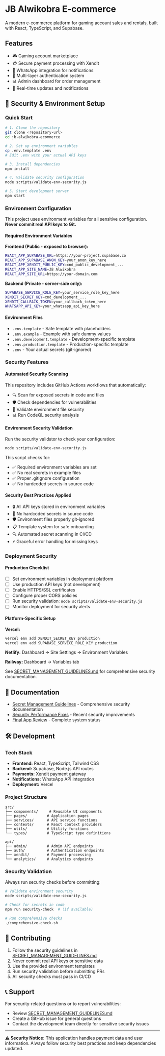 # JB Alwikobra E-commerce

A modern e-commerce platform for gaming account sales and rentals, built with React, TypeScript, and Supabase.

## Features

- 🎮 Gaming account marketplace
- 💳 Secure payment processing with Xendit
- 📱 WhatsApp integration for notifications
- 🔐 Multi-layer authentication system
- 📊 Admin dashboard for order management
- 🚀 Real-time updates and notifications

## 🔐 Security & Environment Setup

### Quick Start
```bash
# 1. Clone the repository
git clone <repository-url>
cd jb-alwikobra-ecommerce

# 2. Set up environment variables
cp .env.template .env
# Edit .env with your actual API keys

# 3. Install dependencies
npm install

# 4. Validate security configuration
node scripts/validate-env-security.js

# 5. Start development server
npm start
```

### Environment Configuration

This project uses environment variables for all sensitive configuration. **Never commit real API keys to Git.**

#### Required Environment Variables

**Frontend (Public - exposed to browser):**
```bash
REACT_APP_SUPABASE_URL=https://your-project.supabase.co
REACT_APP_SUPABASE_ANON_KEY=your_anon_key_here
REACT_APP_XENDIT_PUBLIC_KEY=xnd_public_development_...
REACT_APP_SITE_NAME=JB Alwikobra
REACT_APP_SITE_URL=https://your-domain.com
```

**Backend (Private - server-side only):**
```bash
SUPABASE_SERVICE_ROLE_KEY=your_service_role_key_here
XENDIT_SECRET_KEY=xnd_development_...
XENDIT_CALLBACK_TOKEN=your_callback_token_here
WHATSAPP_API_KEY=your_whatsapp_api_key_here
```

#### Environment Files
- `.env.template` - Safe template with placeholders
- `.env.example` - Example with safe dummy values
- `.env.development.template` - Development-specific template
- `.env.production.template` - Production-specific template
- `.env` - Your actual secrets (git-ignored)

### Security Features

#### Automated Security Scanning
This repository includes GitHub Actions workflows that automatically:
- 🔍 Scan for exposed secrets in code and files
- 🛡️ Check dependencies for vulnerabilities
- 🔐 Validate environment file security
- 📊 Run CodeQL security analysis

#### Environment Security Validation
Run the security validator to check your configuration:
```bash
node scripts/validate-env-security.js
```

This script checks for:
- ✅ Required environment variables are set
- ✅ No real secrets in example files
- ✅ Proper .gitignore configuration
- ✅ No hardcoded secrets in source code

#### Security Best Practices Applied
- 🔒 All API keys stored in environment variables
- 🚫 No hardcoded secrets in source code
- 🛡️ Environment files properly git-ignored
- 📋 Template system for safe onboarding
- 🔍 Automated secret scanning in CI/CD
- ⚡ Graceful error handling for missing keys

### Deployment Security

#### Production Checklist
- [ ] Set environment variables in deployment platform
- [ ] Use production API keys (not development)
- [ ] Enable HTTPS/SSL certificates
- [ ] Configure proper CORS policies
- [ ] Run security validation: `node scripts/validate-env-security.js`
- [ ] Monitor deployment for security alerts

#### Platform-Specific Setup
**Vercel:**
```bash
vercel env add XENDIT_SECRET_KEY production
vercel env add SUPABASE_SERVICE_ROLE_KEY production
```

**Netlify:** Dashboard → Site Settings → Environment Variables

**Railway:** Dashboard → Variables tab

See [SECRET_MANAGEMENT_GUIDELINES.md](./SECRET_MANAGEMENT_GUIDELINES.md) for comprehensive security documentation.

## 📖 Documentation

- [Secret Management Guidelines](./SECRET_MANAGEMENT_GUIDELINES.md) - Comprehensive security documentation
- [Security Performance Fixes](./SECURITY_PERFORMANCE_FIXES.md) - Recent security improvements
- [Final App Review](./FINAL_APP_REVIEW.md) - Complete system status

## 🛠️ Development

### Tech Stack
- **Frontend:** React, TypeScript, Tailwind CSS
- **Backend:** Supabase, Node.js API routes
- **Payments:** Xendit payment gateway
- **Notifications:** WhatsApp API integration
- **Deployment:** Vercel

### Project Structure
```
src/
├── components/     # Reusable UI components
├── pages/         # Application pages
├── services/      # API service functions
├── contexts/      # React context providers
├── utils/         # Utility functions
└── types/         # TypeScript type definitions

api/
├── admin/         # Admin API endpoints
├── auth/          # Authentication endpoints
├── xendit/        # Payment processing
└── analytics/     # Analytics endpoints
```

### Security Validation
Always run security checks before committing:
```bash
# Validate environment security
node scripts/validate-env-security.js

# Check for secrets in code
npm run security-check  # (if available)

# Run comprehensive checks
./comprehensive-check.sh
```

## 🚀 Contributing

1. Follow the security guidelines in [SECRET_MANAGEMENT_GUIDELINES.md](./SECRET_MANAGEMENT_GUIDELINES.md)
2. Never commit real API keys or sensitive data
3. Use the provided environment templates
4. Run security validation before submitting PRs
5. All security checks must pass in CI/CD

## 📞 Support

For security-related questions or to report vulnerabilities:
- Review [SECRET_MANAGEMENT_GUIDELINES.md](./SECRET_MANAGEMENT_GUIDELINES.md)
- Create a GitHub issue for general questions
- Contact the development team directly for sensitive security issues

---

**⚠️ Security Notice:** This application handles payment data and user information. Always follow security best practices and keep dependencies updated.
